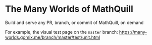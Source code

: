 # The Many Worlds of MathQuill

Build and serve any PR, branch, or commit of MathQuill, on demand

For example, the visual test page on the `master` branch: <https://many-worlds.gomix.me/branch/master/test/unit.html>
